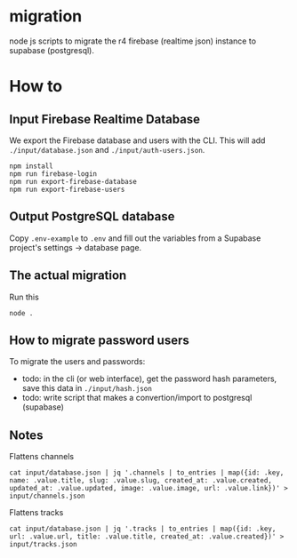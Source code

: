 # migration

node js scripts to migrate the r4 firebase (realtime json) instance to supabase (postgresql).

# How to

## Input Firebase Realtime Database

We export the Firebase database and users with the CLI.  This will add `./input/database.json` and `./input/auth-users.json`.

```
npm install
npm run firebase-login
npm run export-firebase-database
npm run export-firebase-users
```

## Output PostgreSQL database

Copy `.env-example` to `.env` and fill out the variables from a Supabase project's settings -> database page.

## The actual migration

Run this

```
node .
```

## How to migrate password users

To migrate the users and passwords:

- todo: in the cli (or web interface), get the password hash parameters, save this data in `./input/hash.json`
- todo: write script that makes a convertion/import to postgresql (supabase)

## Notes

Flattens channels
```
cat input/database.json | jq '.channels | to_entries | map({id: .key, name: .value.title, slug: .value.slug, created_at: .value.created, updated_at: .value.updated, image: .value.image, url: .value.link})' > input/channels.json
```

Flattens tracks
```
cat input/database.json | jq '.tracks | to_entries | map({id: .key, url: .value.url, title: .value.title, created_at: .value.created})' > input/tracks.json
```
